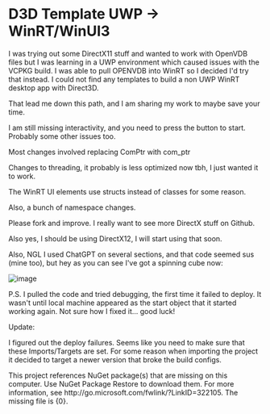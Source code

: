 <H1>D3D Template UWP -> WinRT/WinUI3</H1>

I was trying out some DirectX11 stuff and wanted to work with OpenVDB files but I was learning in a UWP environment which caused issues with the VCPKG build.
I was able to pull OPENVDB into WinRT so I decided I'd try that instead.
I could not find any templates to build a non UWP WinRT desktop app with Direct3D.

That lead me down this path, and I am sharing my work to maybe save your time.

I am still missing interactivity, and you need to press the button to start.
Probably some other issues too.

Most changes involved replacing ComPtr with com_ptr

Changes to threading, it probably is less optimized now tbh, I just wanted it to work.

The WinRT UI elements use structs instead of classes for some reason.

Also, a bunch of namespace changes.

Please fork and improve. I really want to see more DirectX stuff on Github.

Also yes, I should be using DirectX12, I will start using that soon.

Also, NGL I used ChatGPT on several sections, and that code seemed sus (mine too), but hey as you can see I've got a spinning cube now:

![image](https://github.com/mcgrottys/WnUID3D/assets/8999072/82b31051-c3b5-49eb-8d97-260b105bc418)

P.S. I pulled the code and tried debugging, the first time it failed to deploy. It wasn't until local machine appeared as the start object that it started working again. Not sure how I fixed it... good luck!

Update:

I figured out the deploy failures. Seems like you need to make sure that these Imports/Targets are set. For some reason when importing the project it decided to target a newer version that broke the build configs.

  <Import Project="..\packages\Microsoft.WindowsAppSDK.1.5.240311000\build\native\Microsoft.WindowsAppSDK.props" Condition="Exists('..\packages\Microsoft.WindowsAppSDK.1.5.240311000\build\native\Microsoft.WindowsAppSDK.props')" />
  <Import Project="..\packages\Microsoft.Windows.SDK.BuildTools.10.0.22621.756\build\Microsoft.Windows.SDK.BuildTools.props" Condition="Exists('..\packages\Microsoft.Windows.SDK.BuildTools.10.0.22621.756\build\Microsoft.Windows.SDK.BuildTools.props')" />
  <Import Project="..\packages\Microsoft.Windows.CppWinRT.2.0.230706.1\build\native\Microsoft.Windows.CppWinRT.props" Condition="Exists('..\packages\Microsoft.Windows.CppWinRT.2.0.230706.1\build\native\Microsoft.Windows.CppWinRT.props')" />
    <!--..........................-->
  <Import Project="$(VCTargetsPath)\Microsoft.Cpp.targets" />
  <ImportGroup Label="ExtensionTargets">
    <Import Project="..\packages\Microsoft.Windows.CppWinRT.2.0.230706.1\build\native\Microsoft.Windows.CppWinRT.targets" Condition="Exists('..\packages\Microsoft.Windows.CppWinRT.2.0.230706.1\build\native\Microsoft.Windows.CppWinRT.targets')" />
    <Import Project="..\packages\Microsoft.Windows.SDK.BuildTools.10.0.22621.756\build\Microsoft.Windows.SDK.BuildTools.targets" Condition="Exists('..\packages\Microsoft.Windows.SDK.BuildTools.10.0.22621.756\build\Microsoft.Windows.SDK.BuildTools.targets')" />
    <Import Project="..\packages\Microsoft.WindowsAppSDK.1.5.240311000\build\native\Microsoft.WindowsAppSDK.targets" Condition="Exists('..\packages\Microsoft.WindowsAppSDK.1.5.240311000\build\native\Microsoft.WindowsAppSDK.targets')" />
    <Import Project="..\packages\Microsoft.Windows.ImplementationLibrary.1.0.220914.1\build\native\Microsoft.Windows.ImplementationLibrary.targets" Condition="Exists('..\packages\Microsoft.Windows.ImplementationLibrary.1.0.220914.1\build\native\Microsoft.Windows.ImplementationLibrary.targets')" />
  </ImportGroup>
  <Target Name="EnsureNuGetPackageBuildImports" BeforeTargets="PrepareForBuild">
    <PropertyGroup>
      <ErrorText>This project references NuGet package(s) that are missing on this computer. Use NuGet Package Restore to download them.  For more information, see http://go.microsoft.com/fwlink/?LinkID=322105. The missing file is {0}.</ErrorText>
    </PropertyGroup>
    <Error Condition="!Exists('..\packages\Microsoft.Windows.CppWinRT.2.0.230706.1\build\native\Microsoft.Windows.CppWinRT.props')" Text="$([System.String]::Format('$(ErrorText)', '..\packages\Microsoft.Windows.CppWinRT.2.0.230706.1\build\native\Microsoft.Windows.CppWinRT.props'))" />
    <Error Condition="!Exists('..\packages\Microsoft.Windows.CppWinRT.2.0.230706.1\build\native\Microsoft.Windows.CppWinRT.targets')" Text="$([System.String]::Format('$(ErrorText)', '..\packages\Microsoft.Windows.CppWinRT.2.0.230706.1\build\native\Microsoft.Windows.CppWinRT.targets'))" />
    <Error Condition="!Exists('..\packages\Microsoft.Windows.SDK.BuildTools.10.0.22621.756\build\Microsoft.Windows.SDK.BuildTools.props')" Text="$([System.String]::Format('$(ErrorText)', '..\packages\Microsoft.Windows.SDK.BuildTools.10.0.22621.756\build\Microsoft.Windows.SDK.BuildTools.props'))" />
    <Error Condition="!Exists('..\packages\Microsoft.Windows.SDK.BuildTools.10.0.22621.756\build\Microsoft.Windows.SDK.BuildTools.targets')" Text="$([System.String]::Format('$(ErrorText)', '..\packages\Microsoft.Windows.SDK.BuildTools.10.0.22621.756\build\Microsoft.Windows.SDK.BuildTools.targets'))" />
    <Error Condition="!Exists('..\packages\Microsoft.WindowsAppSDK.1.5.240311000\build\native\Microsoft.WindowsAppSDK.props')" Text="$([System.String]::Format('$(ErrorText)', '..\packages\Microsoft.WindowsAppSDK.1.5.240311000\build\native\Microsoft.WindowsAppSDK.props'))" />
    <Error Condition="!Exists('..\packages\Microsoft.WindowsAppSDK.1.5.240311000\build\native\Microsoft.WindowsAppSDK.targets')" Text="$([System.String]::Format('$(ErrorText)', '..\packages\Microsoft.WindowsAppSDK.1.5.240311000\build\native\Microsoft.WindowsAppSDK.targets'))" />
    <Error Condition="!Exists('..\packages\Microsoft.Windows.ImplementationLibrary.1.0.220914.1\build\native\Microsoft.Windows.ImplementationLibrary.targets')" Text="$([System.String]::Format('$(ErrorText)', '..\packages\Microsoft.Windows.ImplementationLibrary.1.0.220914.1\build\native\Microsoft.Windows.ImplementationLibrary.targets'))" />
  </Target>
